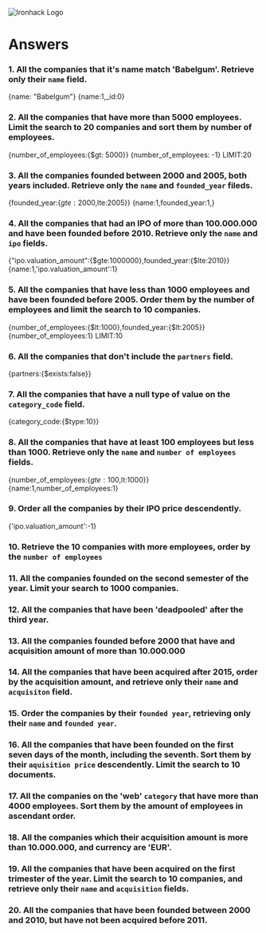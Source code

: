 ![Ironhack Logo](https://i.imgur.com/1QgrNNw.png)

# Answers

### 1. All the companies that it's name match 'Babelgum'. Retrieve only their `name` field.
{name: "Babelgum"}
{name:1,_id:0}

### 2. All the companies that have more than 5000 employees. Limit the search to 20 companies and sort them by **number of employees**.

{number_of_employees:{$gt: 5000}}
{number_of_employees: -1}
LIMIT:20

### 3. All the companies founded between 2000 and 2005, both years included. Retrieve only the `name` and `founded_year` fileds.
{founded_year:{$gte:2000,$lte:2005}}
{name:1,founded_year:1,}

### 4. All the companies that had an IPO of more than 100.000.000 and have been founded before 2010. Retrieve only the `name` and `ipo` fields.
{"ipo.valuation_amount":{$gte:1000000},founded_year:{$lte:2010}}
{name:1,'ipo.valuation_amount':1}

### 5. All the companies that have less than 1000 employees and have been founded before 2005. Order them by the number of employees and limit the search to 10 companies.
{number_of_employees:{$lt:1000},founded_year:{$lt:2005}}
{number_of_employees:1}
LIMIT:10

### 6. All the companies that don't include the `partners` field.
{partners:{$exists:false}}

### 7. All the companies that have a null type of value on the `category_code` field.
{category_code:{$type:10}} 

### 8. All the companies that have at least 100 employees but less than 1000. Retrieve only the `name` and `number of employees` fields.
{number_of_employees:{$gte:100,$lt:1000}}
{name:1,number_of_employees:1}

### 9. Order all the companies by their IPO price descendently.
{'ipo.valuation_amount':-1}

### 10. Retrieve the 10 companies with more employees, order by the `number of employees`

### 11. All the companies founded on the second semester of the year. Limit your search to 1000 companies.

### 12. All the companies that have been 'deadpooled' after the third year.

### 13. All the companies founded before 2000 that have and acquisition amount of more than 10.000.000

### 14. All the companies that have been acquired after 2015, order by the acquisition amount, and retrieve only their `name` and `acquisiton` field.

### 15. Order the companies by their `founded year`, retrieving only their `name` and `founded year`.

### 16. All the companies that have been founded on the first seven days of the month, including the seventh. Sort them by their `aquisition price` descendently. Limit the search to 10 documents.

### 17. All the companies on the 'web' `category` that have more than 4000 employees. Sort them by the amount of employees in ascendant order.

### 18. All the companies which their acquisition amount is more than 10.000.000, and currency are 'EUR'.

### 19. All the companies that have been acquired on the first trimester of the year. Limit the search to 10 companies, and retrieve only their `name` and `acquisition` fields.

### 20. All the companies that have been founded between 2000 and 2010, but have not been acquired before 2011.